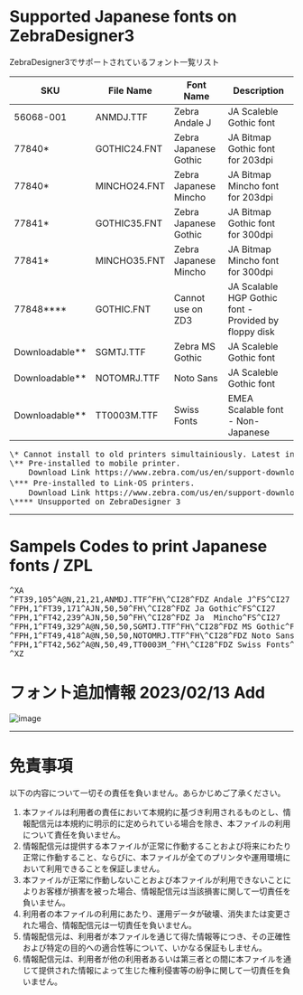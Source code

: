 # Supported Japanese fonts on ZebraDesigner3 
 ZebraDesigner3でサポートされているフォント一覧リスト


| SKU | File Name | Font Name | Description |
| --- | --- | --- | --- |
| 56068-001 | ANMDJ.TTF | Zebra Andale J | JA Scaleble Gothic font |
| 77840* | GOTHIC24.FNT | Zebra Japanese Gothic | JA Bitmap Gothic font for 203dpi |
| 77840* | MINCHO24.FNT | Zebra Japanese Mincho | JA Bitmap Mincho font for 203dpi |
| 77841* | GOTHIC35.FNT | Zebra Japanese Gothic | JA Bitmap Gothic font for 300dpi |
| 77841* | MINCHO35.FNT | Zebra Japanese Mincho | JA Bitmap Mincho font for 300dpi |
| 77848**** | GOTHIC.FNT | Cannot use on ZD3 | JA Scalable HGP Gothic font - Provided by floppy disk |
| Downloadable** | SGMTJ.TTF | Zebra MS Gothic | JA Scaleble Gothic font |
| Downloadable** | NOTOMRJ.TTF | Noto Sans | JA Scaleble Gothic font |
| Downloadable** | TT0003M.TTF | Swiss Fonts | EMEA Scalable font - Non-Japanese |

<pre>
\* Cannot install to old printers simultainiously. Latest installed font is valid.    
\** Pre-installed to mobile printer.  
    Download Link https://www.zebra.com/us/en/support-downloads/printer-software/printer-fonts.html   
\*** Pre-installed to Link-OS printers.   　
    Download Link https://www.zebra.com/us/en/support-downloads/printer-software/printer-fonts.html  
\**** Unsupported on ZebraDesigner 3  
</pre>

------  
# Sampels Codes to print Japanese fonts / ZPL   

<pre>
^XA   
^FT39,105^A@N,21,21,ANMDJ.TTF^FH\^CI28^FDZ Andale J^FS^CI27  
^FPH,1^FT39,171^AJN,50,50^FH\^CI28^FDZ Ja Gothic^FS^CI27  
^FPH,1^FT42,239^AJN,50,50^FH\^CI28^FDZ Ja  Mincho^FS^CI27  
^FPH,1^FT49,329^A@N,50,50,SGMTJ.TTF^FH\^CI28^FDZ MS Gothic^FS^CI27  
^FPH,1^FT49,418^A@N,50,50,NOTOMRJ.TTF^FH\^CI28^FDZ Noto Sans^FS^CI27  
^FPH,1^FT42,562^A@N,50,49,TT0003M_^FH\^CI28^FDZ Swiss Fonts^FS^CI27  
^XZ  
</pre>


# フォント追加情報 2023/02/13 Add    

![image](https://user-images.githubusercontent.com/111269302/218377663-5eceb138-e4b2-422b-bb50-638c8e7e4dfa.png)


------

# 免責事項   

以下の内容について一切その責任を負いません。あらかじめご了承ください。   
  
1. 本ファイルは利用者の責任において本規約に基づき利用されるものとし、情報配信元は本規約に明示的に定められている場合を除き、本ファイルの利用について責任を負いません。   
2. 情報配信元は提供する本ファイルが正常に作動することおよび将来にわたり正常に作動すること、ならびに、本ファイルが全てのプリンタや運用環境において利用できることを保証しません。   
3. 本ファイルが正常に作動しないことおよび本ファイルが利用できないことによりお客様が損害を被った場合、情報配信元は当該損害に関して一切責任を負いません。   
5. 利用者の本ファイルの利用にあたり、運用データが破壊、消失または変更された場合、情報配信元は一切責任を負いません。   
7. 情報配信元は、利用者が本ファイルを通じて得た情報等につき、その正確性および特定の目的への適合性等について、いかなる保証もしません。   
7. 情報配信元は、利用者が他の利用者あるいは第三者との間に本ファイルを通じて提供された情報によって生じた権利侵害等の紛争に関して一切責任を負いません。   




